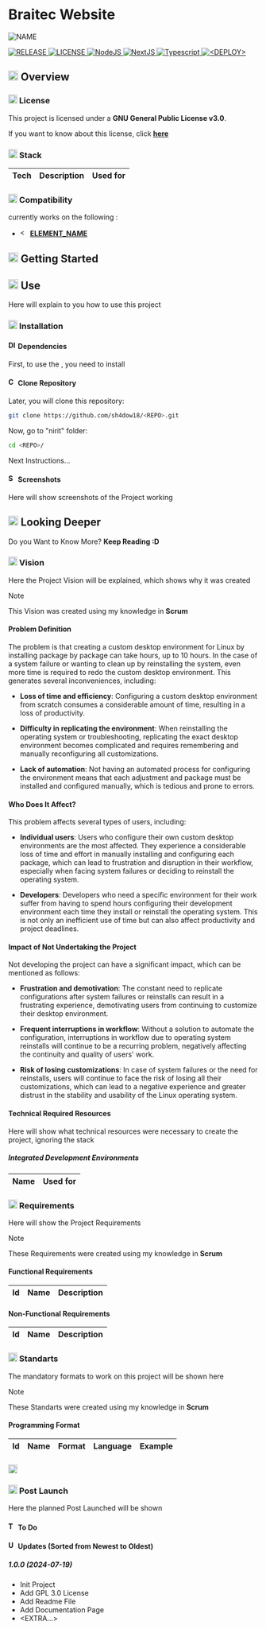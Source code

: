 # Braitec Website

![NAME](IMAGE)

<section>
  <!-- REPO INFORMATION -->
  <a href="https://github.com/sh4dow18/braitec">
    <img src="https://img.shields.io/badge/1.0.0-00AA00?style=for-the-badge&logo=github&labelColor=gray" alt="RELEASE" />
  </a>
  <a href="https://github.com/sh4dow18/braitec/blob/main/LICENSE">
    <img src="https://img.shields.io/badge/GPL%203.0-0066AA?style=for-the-badge&logo=gnu&labelColor=gray" alt="LICENSE" />
  </a>
  <!-- TECNOLOGIES -->
  <a href="https://nodejs.org/">
    <img src="https://img.shields.io/badge/NodeJS-3F873F?style=for-the-badge&logo=node.js&logoColor=white&labelColor=gray" alt="NodeJS" />
  </a>
  <a href="https://nextjs.org">
    <img src="https://img.shields.io/badge/NextJS-0A0A0A?style=for-the-badge&logo=next.js&logoColor=white&labelColor=gray" alt="NextJS" />
  </a>
  <a href="https://www.typescriptlang.org">
    <img src="https://img.shields.io/badge/Typescript-3178C6?style=for-the-badge&logo=typescript&logoColor=white&labelColor=gray" alt="Typescript" />
  </a>
  <!-- DEPLOYMENTS -->
  <a href="https://braitec.vercel.app">
    <img src="https://img.shields.io/badge/Deploy-0099CC?style=for-the-badge&labelColor=gray" alt="<DEPLOY>" />
  </a>
</section>

## <img src="https://emojiapi.dev/api/v1/eyes/32.jpg" alt="OVERVIEW" height="20"/> Overview

### <img src="https://emojiapi.dev/api/v1/key/32.jpg" alt="LICENSE" height="18"/> License

This project is licensed under a **GNU General Public License v3.0**.

If you want to know about this license, click
**[here](https://www.gnu.org/licenses/gpl-3.0.html)**

### <img src="https://emojiapi.dev/api/v1/hammer_and_wrench/32.jpg" alt="STACK" height="18"/> Stack

| Tech                         | Description                                                   | Used for               |
| ---------------------------- | ------------------------------------------------------------- | ---------------------- |

### <img src="https://emojiapi.dev/api/v1/check_mark_button/32.jpg" alt="COMPATIBILITY" height="18"/> Compatibility

**<NAME>** currently works on the following <WHERE>:

- <img src="<ELEMENT_IMAGE>" alt="<ELEMENT_ALT>" height="16"/> **[ELEMENT_NAME](ELEMENT_LINK)**

## <img src="https://emojiapi.dev/api/v1/rocket/32.jpg" alt="STARTED" height="20"/> Getting Started

<NOTES>

## <img src="https://emojiapi.dev/api/v1/grinning_face_with_big_eyes/32.jpg" alt="USE" height="20"/> Use

Here will explain to you how to use this project

### <img src="https://emojiapi.dev/api/v1/large_blue_diamond/32.jpg" alt="INSTALLATION" height="18"/> Installation

#### <img src="https://emojiapi.dev/api/v1/desktop_computer/32.jpg" alt="DISTROS" height="16"/> Dependencies

First, to use the **<NAME>**, you need to install **<PACKAGES>**

#### <img src="https://emojiapi.dev/api/v1/right_arrow_curving_down/32.jpg" alt="CLONE_REPO" height="16"/> Clone Repository

Later, you will clone this repository:

```bash
git clone https://github.com/sh4dow18/<REPO>.git
```

Now, go to "nirit" folder:

```bash
cd <REPO>/
```

Next Instructions...

#### <img src="https://emojiapi.dev/api/v1/camera/32.jpg" alt="SCREENSHOTS" height="16"/> Screenshots

Here will show screenshots of the Project working

## <img src="https://emojiapi.dev/api/v1/magnifying_glass_tilted_right/32.jpg" alt="DEEPER" height="20"/> Looking Deeper

Do you Want to Know More? **Keep Reading :D**

### <img src="https://emojiapi.dev/api/v1/eye/32.jpg" alt="VISION" height="18"/> Vision

Here the Project Vision will be explained, which shows why it was created

> [!NOTE]
> This Vision was created using my knowledge in **Scrum**

#### Problem Definition

<THIS IS AN EXAMPLE>

The problem is that creating a custom desktop environment for Linux by installing package by package can take hours, up to 10 hours. In the case of a system failure or wanting to clean up by reinstalling the system, even more time is required to redo the custom desktop environment. This generates several inconveniences, including:

- **Loss of time and efficiency**: Configuring a custom desktop environment from scratch consumes a considerable amount of time, resulting in a loss of productivity.

- **Difficulty in replicating the environment**: When reinstalling the operating system or troubleshooting, replicating the exact desktop environment becomes complicated and requires remembering and manually reconfiguring all customizations.

- **Lack of automation**: Not having an automated process for configuring the environment means that each adjustment and package must be installed and configured manually, which is tedious and prone to errors.

#### Who Does It Affect?

<THIS IS AN EXAMPLE>

This problem affects several types of users, including:

- **Individual users**: Users who configure their own custom desktop environments are the most affected. They experience a considerable loss of time and effort in manually installing and configuring each package, which can lead to frustration and disruption in their workflow, especially when facing system failures or deciding to reinstall the operating system.

- **Developers**: Developers who need a specific environment for their work suffer from having to spend hours configuring their development environment each time they install or reinstall the operating system. This is not only an inefficient use of time but can also affect productivity and project deadlines.

#### Impact of Not Undertaking the Project

<THIS IS AN EXAMPLE>

Not developing the project can have a significant impact, which can be mentioned as follows:

- **Frustration and demotivation**: The constant need to replicate configurations after system failures or reinstalls can result in a frustrating experience, demotivating users from continuing to customize their desktop environment.

- **Frequent interruptions in workflow**: Without a solution to automate the configuration, interruptions in workflow due to operating system reinstalls will continue to be a recurring problem, negatively affecting the continuity and quality of users' work.

- **Risk of losing customizations**: In case of system failures or the need for reinstalls, users will continue to face the risk of losing all their customizations, which can lead to a negative experience and greater distrust in the stability and usability of the Linux operating system.

#### Technical Required Resources

Here will show what technical resources were necessary to create the project, ignoring the stack

##### Integrated Development Environments

| Name                                                | Used for   |
| --------------------------------------------------- | ---------- |

### <img src="https://emojiapi.dev/api/v1/speaking_head/32.jpg" alt="REQUIREMENTS" height="18"/> Requirements

Here will show the Project Requirements

> [!NOTE]
> These Requirements were created using my knowledge in **Scrum**

#### Functional Requirements

| Id    | Name                | Description                                                                            |
| ----- | ------------------- | -------------------------------------------------------------------------------------- |

#### Non-Functional Requirements

| Id     | Name                | Description                                                                 |
| ------ | ------------------- | --------------------------------------------------------------------------- |

### <img src="https://emojiapi.dev/api/v1/page_with_curl/32.jpg" alt="STANDARTS" height="18"/> Standarts

The mandatory formats to work on this project will be shown here

> [!NOTE]
> These Standarts were created using my knowledge in **Scrum**

#### Programming Format

| Id    | Name          | Format                   | Language | Example         |
| ----- | ------------- | ------------------------ | -------- | --------------- |

### <img src="https://emojiapi.dev/api/v1/exclamation_question_mark/32.jpg" alt="WHAT_DOES" height="18"/> <EXTRA INFO>

### <img src="https://emojiapi.dev/api/v1/new_moon/32.jpg" alt="TO_DO" height="18"/> Post Launch

Here the planned Post Launched will be shown

#### <img src="https://emojiapi.dev/api/v1/check_box_with_check/32.jpg" alt="TO_DO" height="16"/> To Do


#### <img src="https://emojiapi.dev/api/v1/hourglass_done/32.jpg" alt="UPDATES" height="16"/> Updates (Sorted from Newest to Oldest)

##### 1.0.0 (2024-07-19)

- Init Project
- Add GPL 3.0 License
- Add Readme File
- Add <NAME> Documentation Page
- <EXTRA...>